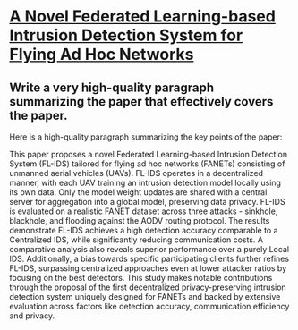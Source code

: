 # [A Novel Federated Learning-based Intrusion Detection System for Flying   Ad Hoc Networks](https://arxiv.org/abs/2312.04135)

## Write a very high-quality paragraph summarizing the paper that effectively covers the paper.

 Here is a high-quality paragraph summarizing the key points of the paper:

This paper proposes a novel Federated Learning-based Intrusion Detection System (FL-IDS) tailored for flying ad hoc networks (FANETs) consisting of unmanned aerial vehicles (UAVs). FL-IDS operates in a decentralized manner, with each UAV training an intrusion detection model locally using its own data. Only the model weight updates are shared with a central server for aggregation into a global model, preserving data privacy. FL-IDS is evaluated on a realistic FANET dataset across three attacks - sinkhole, blackhole, and flooding against the AODV routing protocol. The results demonstrate FL-IDS achieves a high detection accuracy comparable to a Centralized IDS, while significantly reducing communication costs. A comparative analysis also reveals superior performance over a purely Local IDS. Additionally, a bias towards specific participating clients further refines FL-IDS, surpassing centralized approaches even at lower attacker ratios by focusing on the best detectors. This study makes notable contributions through the proposal of the first decentralized privacy-preserving intrusion detection system uniquely designed for FANETs and backed by extensive evaluation across factors like detection accuracy, communication efficiency and privacy.
